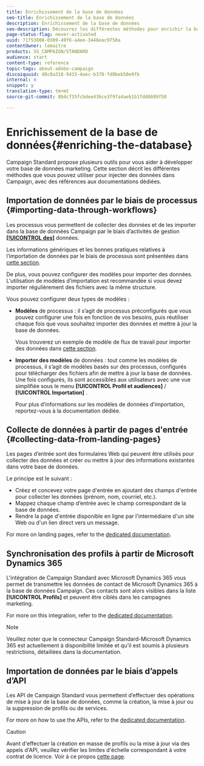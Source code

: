 ```yaml
---
title: Enrichissement de la base de données
seo-title: Enrichissement de la base de données
description: Enrichissement de la base de données
seo-description: Découvrez les différentes méthodes pour enrichir la base de données.
page-status-flag: never-activated
uuid: 71f53808-0309-49f6-a4ee-3446eac9758a
contentOwner: lemaitre
products: SG_CAMPAIGN/STANDARD
audience: start
content-type: reference
topic-tags: about-adobe-campaign
discoiquuid: d8c8a318-9433-4aec-b378-fd0beb50e9fb
internal: n
snippet: y
translation-type: tm+mt
source-git-commit: 8b4cf35fcbdee436ce3f9fa4aeb1b1fdd8609f50

---
```



# Enrichissement de la base de données{#enriching-the-database}

Campaign Standard propose plusieurs outils pour vous aider à développer votre base de données marketing. Cette section décrit les différentes méthodes que vous pouvez utiliser pour injecter des données dans Campaign, avec des références aux documentations dédiées.

## Importation de données par le biais de processus {#importing-data-through-workflows}

Les processus vous permettent de collecter des données et de les importer dans la base de données Campaign par le biais d’activités de gestion [**[!UICONTROL des]**](../../automating/using/about-data-management-activities.md) données.

Les informations génériques et les bonnes pratiques relatives à l’importation de données par le biais de processus sont présentées dans [cette section](../../automating/using/importing-data.md).

De plus, vous pouvez configurer des modèles pour importer des données. L’utilisation de modèles d’importation est recommandée si vous devez importer régulièrement des fichiers avec la même structure.

Vous pouvez configurer deux types de modèles :

* **Modèles** de processus : il s’agit de processus préconfigurés que vous pouvez configurer une fois en fonction de vos besoins, puis réutiliser chaque fois que vous souhaitez importer des données et mettre à jour la base de données.

   Vous trouverez un exemple de modèle de flux de travail pour importer des données dans [cette section](../../automating/using/importing-data.md#example--import-workflow-template).

* **Importer des modèles** de données : tout comme les modèles de processus, il s’agit de modèles basés sur des processus, configurés pour télécharger des fichiers afin de mettre à jour la base de données. Une fois configurés, ils sont accessibles aux utilisateurs avec une vue simplifiée sous le menu **[!UICONTROL Profil et audiences]** / **[!UICONTROL Importation]** .

   Pour plus d’informations sur les modèles de données d’importation, reportez-vous à la documentation [](../../automating/using/importing-data-with-import-templates.md)dédiée.

## Collecte de données à partir de pages d'entrée {#collecting-data-from-landing-pages}

Les pages d’entrée sont des formulaires Web qui peuvent être utilisés pour collecter des données et créer ou mettre à jour des informations existantes dans votre base de données.

Le principe est le suivant :

* Créez et concevez votre page d'entrée en ajoutant des champs d'entrée pour collecter les données (prénom, nom, courriel, etc.).
* Mappez chaque champ d’entrée avec le champ correspondant de la base de données.
* Rendre la page d'entrée disponible en ligne par l'intermédiaire d'un site Web ou d'un lien direct vers un message.

For more on landing pages, refer to the [dedicated documentation](../../channels/using/about-landing-pages.md).

## Synchronisation des profils à partir de Microsoft Dynamics 365

L'intégration de Campaign Standard avec Microsoft Dynamics 365 vous permet de transmettre les données de contact de Microsoft Dynamics 365 à la base de données Campaign.
Ces contacts sont alors visibles dans la liste **[!UICONTROL Profils]** et peuvent être ciblés dans les campagnes marketing.

For more on this integration, refer to the [dedicated documentation](https://helpx.adobe.com/campaign/kb/acs-ms-dynamics.html).

>[!NOTE]
>
>Veuillez noter que le connecteur Campaign Standard-Microsoft Dynamics 365 est actuellement à disponibilité limitée et qu'il est soumis à plusieurs restrictions, détaillées dans la documentation.

## Importation de données par le biais d’appels d’API

Les API de Campaign Standard vous permettent d’effectuer des opérations de mise à jour de la base de données, comme la création, la mise à jour ou la suppression de profils ou de services.

For more on how to use the APIs, refer to the [dedicated documentation](https://docs.campaign.adobe.com/doc/standard/en/api/ACS_API.html).

>[!CAUTION]
>
>Avant d'effectuer la création en masse de profils ou la mise à jour via des appels d'API, veuillez vérifier les limites d'échelle correspondant à votre contrat de licence. Voir à ce propos [cette page](https://helpx.adobe.com/legal/product-descriptions/campaign-standard.html#ITInfrastructureResourcesbyActiveProfilesTiers).
